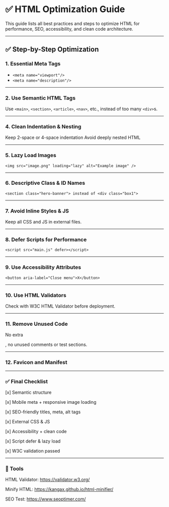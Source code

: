 # ✅ HTML Optimization Guide

This guide lists all best practices and steps to optimize HTML for performance, SEO, accessibility, and clean code architecture.

---

## ✅ Step-by-Step Optimization

### 1. Essential Meta Tags

- `<meta name="viewport"/>`
- `<meta name="description"/>`

---

### 2. Use Semantic HTML Tags
Use `<main>`, `<section>`, `<article>`, `<nav>`, etc., instead of too many `<div>`s.

---

### 4. Clean Indentation & Nesting

Keep 2-space or 4-space indentation
Avoid deeply nested HTML

---

### 5. Lazy Load Images

```<img src="image.png" loading="lazy" alt="Example image" />```

---

### 6. Descriptive Class & ID Names

```<section class="hero-banner"> instead of <div class="box1">```

---

### 7. Avoid Inline Styles & JS

Keep all CSS and JS in external files.

---

### 8. Defer Scripts for Performance

`<script src="main.js" defer></script>`

---

### 9. Use Accessibility Attributes

`<button aria-label="Close menu">X</button>`

---

### 10. Use HTML Validators

Check with W3C HTML Validator before deployment.

---

### 11. Remove Unused Code

No extra <div>, no unused comments or test sections.

---

### 12. Favicon and Manifest

<link rel="icon" href="favicon.ico" />
<link rel="manifest" href="site.webmanifest">

---

### ✅ Final Checklist

[x] Semantic structure

[x] Mobile meta + responsive image loading

[x] SEO-friendly titles, meta, alt tags

[x] External CSS & JS

[x] Accessibility + clean code

[x] Script defer & lazy load

[x] W3C validation passed



---

### 📘 Tools

HTML Validator: https://validator.w3.org/

Minify HTML: https://kangax.github.io/html-minifier/

SEO Test: https://www.seoptimer.com/
